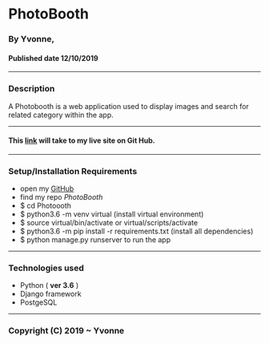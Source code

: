 # PhotoBooth
### By **Yvonne**, 
#### Published date **12/10/2019**
 ---
### Description

A Photobooth is a web application used to display images and search for related category within the app.

---

#### This [link](https://github.com/YvonneGi/PhotoBooth) will take to my live site on Git Hub.

---

### Setup/Installation Requirements

* open my [GitHub](https://github.com/YvonneGi/)
* find my repo *PhotoBooth*
* $ cd Photoooth
* $ python3.6 -m venv virtual (install virtual environment)
* $ source virtual/bin/activate or virtual/scripts/activate
* $ python3.6 -m pip install -r requirements.txt (install all dependencies)
* $ python manage.py runserver to run the app

---

### Technologies used 
* Python ( **ver 3.6** )
* Django framework
* PostgeSQL
---

### Copyright (C) 2019 ~ Yvonne



